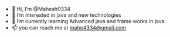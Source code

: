 - 👋 Hi, I’m @Mahesh0334
- 👀 I’m interested in java and new technologies
- 🌱 I’m currently learning Advanced java and frame works in java
- 📫 you can reach me at mahe4334@gmail.com

<!---
Mahesh0334/Mahesh0334 is a ✨ special ✨ repository because its `README.md` (this file) appears on your GitHub profile.
You can click the Preview link to take a look at your changes.
--->
